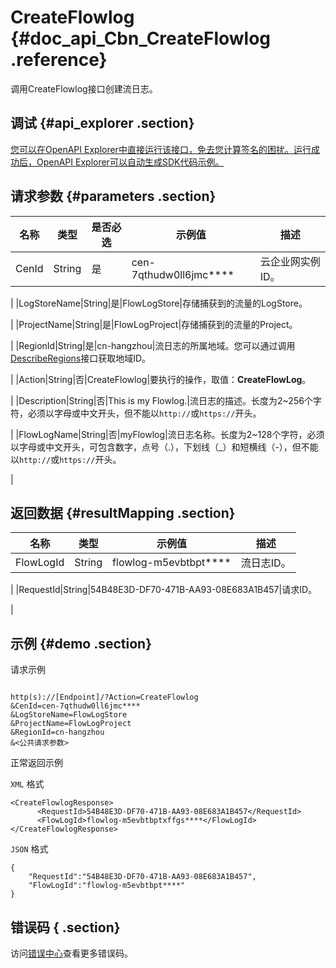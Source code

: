 # CreateFlowlog {#doc_api_Cbn_CreateFlowlog .reference}

调用CreateFlowlog接口创建流日志。

## 调试 {#api_explorer .section}

[您可以在OpenAPI Explorer中直接运行该接口，免去您计算签名的困扰。运行成功后，OpenAPI Explorer可以自动生成SDK代码示例。](https://api.aliyun.com/#product=Cbn&api=CreateFlowlog&type=RPC&version=2017-09-12)

## 请求参数 {#parameters .section}

|名称|类型|是否必选|示例值|描述|
|--|--|----|---|--|
|CenId|String|是|cen-7qthudw0ll6jmc\*\*\*\*|云企业网实例ID。

 |
|LogStoreName|String|是|FlowLogStore|存储捕获到的流量的LogStore。

 |
|ProjectName|String|是|FlowLogProject|存储捕获到的流量的Project。

 |
|RegionId|String|是|cn-hangzhou|流日志的所属地域。您可以通过调用[DescribeRegions](~~36063~~)接口获取地域ID。

 |
|Action|String|否|CreateFlowlog|要执行的操作，取值：**CreateFlowLog**。

 |
|Description|String|否|This is my Flowlog.|流日志的描述。长度为2~256个字符，必须以字母或中文开头，但不能以`http://`或`https://`开头。

 |
|FlowLogName|String|否|myFlowlog|流日志名称。长度为2~128个字符，必须以字母或中文开头，可包含数字，点号（.），下划线（\_）和短横线（-），但不能以`http://`或`https://`开头。

 |

## 返回数据 {#resultMapping .section}

|名称|类型|示例值|描述|
|--|--|---|--|
|FlowLogId|String|flowlog-m5evbtbpt\*\*\*\*|流日志ID。

 |
|RequestId|String|54B48E3D-DF70-471B-AA93-08E683A1B457|请求ID。

 |

## 示例 {#demo .section}

请求示例

``` {#request_demo}

http(s)://[Endpoint]/?Action=CreateFlowlog
&CenId=cen-7qthudw0ll6jmc****
&LogStoreName=FlowLogStore
&ProjectName=FlowLogProject
&RegionId=cn-hangzhou
&<公共请求参数>

```

正常返回示例

`XML` 格式

``` {#xml_return_success_demo}
<CreateFlowlogResponse>
      <RequestId>54B48E3D-DF70-471B-AA93-08E683A1B457</RequestId>
      <FlowLogId>flowlog-m5evbtbptxffgs****</FlowLogId>
</CreateFlowlogResponse>
```

`JSON` 格式

``` {#json_return_success_demo}
{
	"RequestId":"54B48E3D-DF70-471B-AA93-08E683A1B457",
	"FlowLogId":"flowlog-m5evbtbpt****"
}
```

## 错误码 { .section}

访问[错误中心](https://error-center.aliyun.com/status/product/Cbn)查看更多错误码。

